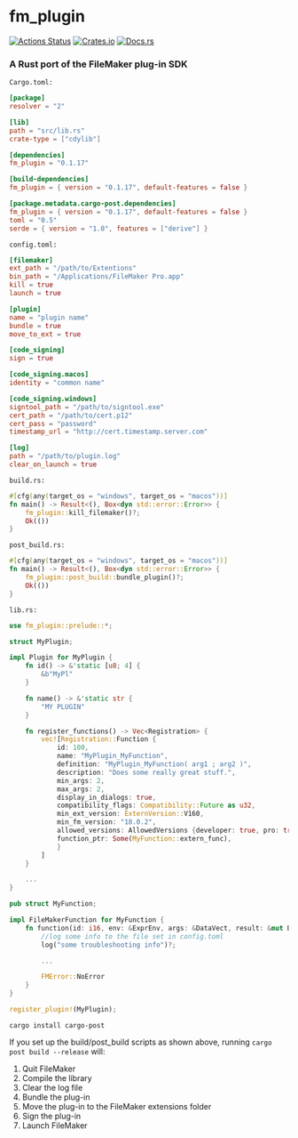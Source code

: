 # fm_plugin
 [![Actions Status](https://github.com/mutantcows/rust_fm_plugin/workflows/Rust/badge.svg)](https://github.com/mutantcows/fm_plugin/actions)
 [![Crates.io](https://img.shields.io/crates/v/fm_plugin.svg)](https://crates.io/crates/fm_plugin)
 [![Docs.rs](https://docs.rs/fm_plugin/badge.svg)](https://docs.rs/fm_plugin)
### A Rust port of the FileMaker plug-in SDK

`Cargo.toml:`

```toml
[package]
resolver = "2"

[lib]
path = "src/lib.rs"
crate-type = ["cdylib"]

[dependencies]
fm_plugin = "0.1.17"

[build-dependencies]
fm_plugin = { version = "0.1.17", default-features = false }

[package.metadata.cargo-post.dependencies]
fm_plugin = { version = "0.1.17", default-features = false }
toml = "0.5"
serde = { version = "1.0", features = ["derive"] }
```

`config.toml:`

```toml
[filemaker]
ext_path = "/path/to/Extentions"
bin_path = "/Applications/FileMaker Pro.app"
kill = true
launch = true

[plugin]
name = "plugin name"
bundle = true
move_to_ext = true

[code_signing]
sign = true

[code_signing.macos]
identity = "common name"

[code_signing.windows]
signtool_path = "/path/to/signtool.exe"
cert_path = "/path/to/cert.p12"
cert_pass = "password"
timestamp_url = "http://cert.timestamp.server.com"

[log]
path = "/path/to/plugin.log"
clear_on_launch = true
```

`build.rs:`

```rust
#[cfg(any(target_os = "windows", target_os = "macos"))]
fn main() -> Result<(), Box<dyn std::error::Error>> {
    fm_plugin::kill_filemaker()?;
    Ok(())
}
```

`post_build.rs:`

```rust
#[cfg(any(target_os = "windows", target_os = "macos"))]
fn main() -> Result<(), Box<dyn std::error::Error>> {
    fm_plugin::post_build::bundle_plugin()?;
    Ok(())
}
```

`lib.rs:`

```rust
use fm_plugin::prelude::*;

struct MyPlugin;

impl Plugin for MyPlugin {
    fn id() -> &'static [u8; 4] {
        &b"MyPl"
    }

    fn name() -> &'static str {
        "MY PLUGIN"
    }

    fn register_functions() -> Vec<Registration> {
        vec![Registration::Function {
            id: 100,
            name: "MyPlugin_MyFunction",
            definition: "MyPlugin_MyFunction( arg1 ; arg2 )",
            description: "Does some really great stuff.",
            min_args: 2,
            max_args: 2,
            display_in_dialogs: true,
            compatibility_flags: Compatibility::Future as u32,
            min_ext_version: ExternVersion::V160,
            min_fm_version: "18.0.2",
            allowed_versions: AllowedVersions {developer: true, pro: true, web: true, sase: true, runtime: true},
            function_ptr: Some(MyFunction::extern_func),
            }
        ]
    }

    ...
}

pub struct MyFunction;

impl FileMakerFunction for MyFunction {
    fn function(id: i16, env: &ExprEnv, args: &DataVect, result: &mut Data) -> FMError {
        //log some info to the file set in config.toml
        log("some troubleshooting info")?;

        ...

        FMError::NoError
    }
}

register_plugin!(MyPlugin);
```

`cargo install cargo-post`

If you set up the build/post_build scripts as shown above, running `cargo post build --release` will:

1. Quit FileMaker
2. Compile the library
3. Clear the log file
4. Bundle the plug-in
5. Move the plug-in to the FileMaker extensions folder
6. Sign the plug-in
7. Launch FileMaker
